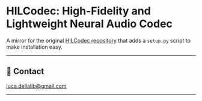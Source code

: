 # HILCodec: High-Fidelity and Lightweight Neural Audio Codec

A mirror for the original [HILCodec repository](https://github.com/aask1357/hilcodec) that adds a `setup.py` script to make installation easy.

---------------------------------------------------------------------------------------------------------

## 📧 Contact

[luca.dellalib@gmail.com](mailto:luca.dellalib@gmail.com)

---------------------------------------------------------------------------------------------------------